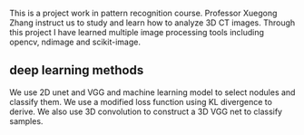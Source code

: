 This is a project work in pattern recognition course.
Professor Xuegong Zhang instruct us to study and learn how to analyze 3D CT images. Through this project I have learned multiple image processing tools including opencv, ndimage and scikit-image. 
## deep learning methods
We use 2D unet and VGG and machine learning model to select nodules and classify them. We use a modified loss function using KL divergence to derive. We also use 3D convolution to construct a 3D VGG net to classify samples.

